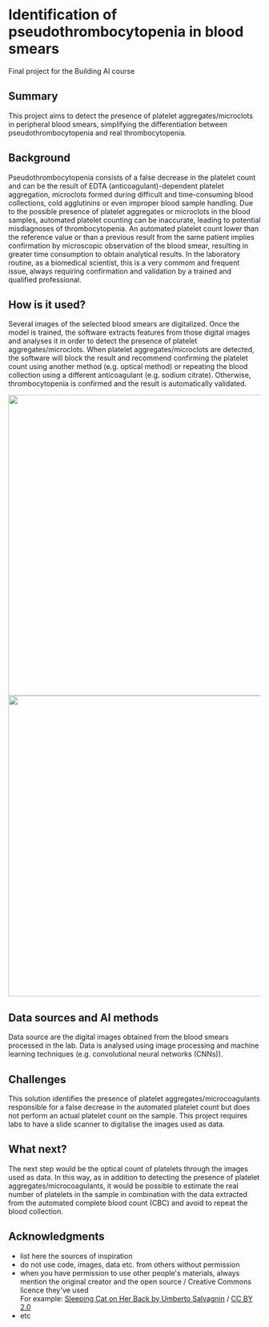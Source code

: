 # Identification of pseudothrombocytopenia in blood smears


Final project for the Building AI course

## Summary
This project aims to detect the presence of platelet aggregates/microclots in peripheral blood smears, simplifying the differentiation between pseudothrombocytopenia and real thrombocytopenia.


## Background

Pseudothrombocytopenia consists of a false decrease in the platelet count and can be the result of EDTA (anticoagulant)-dependent platelet aggregation, microclots formed during difficult and time-consuming blood collections, cold agglutinins or even improper blood sample handling.
Due to the possible presence of platelet aggregates or microclots in the blood samples, automated platelet counting can be inaccurate, leading to potential misdiagnoses of thrombocytopenia.
An automated platelet count lower than the reference value or than a previous result from the same patient implies confirmation by microscopic observation of the blood smear, resulting in greater time consumption to obtain analytical results.
In the laboratory routine, as a biomedical scientist, this is a very commom and frequent issue, always requiring confirmation and validation by a trained and qualified professional.


## How is it used?

Several images of the selected blood smears are digitalized. 
Once the model is trained, the software extracts features from those digital images and analyses it in order to detect the presence of platelet aggregates/microclots.
When platelet aggregates/microclots are detected, the software will block the result and recommend confirming the platelet count using another method (e.g. optical method) or repeating the blood collection using a different anticoagulant (e.g. sodium citrate). Otherwise, thrombocytopenia is confirmed and the result is automatically validated.


<img src="https://github.com/user-attachments/assets/07ecbc90-edc4-4b63-85d6-a04bf155af53" width="600">

<img src="https://github.com/user-attachments/assets/bdea7f8f-768f-4fdb-abe7-69628b130086" width="600">




## Data sources and AI methods

Data source are the digital images obtained from the blood smears processed in the lab.
Data is analysed using image processing and machine learning techniques (e.g. convolutional neural networks (CNNs)).


## Challenges

This solution identifies the presence of platelet aggregates/microcoagulants responsible for a false decrease in the automated platelet count but does not perform an actual platelet count on the sample.
This project requires labs to have a slide scanner to digitalise the images used as data.

## What next?

The next step would be the optical count of platelets through the images used as data. 
In this way, as in addition to detecting the presence of platelet aggregates/microcoagulants, it would be possible to estimate the real number of platelets in the sample in combination with the data extracted from the automated complete blood count (CBC) and avoid to repeat the blood collection.

## Acknowledgments

* list here the sources of inspiration 
* do not use code, images, data etc. from others without permission
* when you have permission to use other people's materials, always mention the original creator and the open source / Creative Commons licence they've used
  <br>For example: [Sleeping Cat on Her Back by Umberto Salvagnin](https://commons.wikimedia.org/wiki/File:Sleeping_cat_on_her_back.jpg#filelinks) / [CC BY 2.0](https://creativecommons.org/licenses/by/2.0)
* etc
